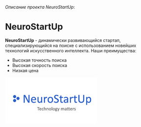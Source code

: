 *Описание проекта NeuroStartUp*:


# NeuroStartUp

**NeuroStartUp** - динамически развивающийся стартап, специализирующийся на поиске с использованием новейших технологий искусственного интеллекта. Наши преимущества:

* Высокая точность поиска
* Высокая скорость поиска
* Низкая цена
 
 ![Логотип](https://raw.githubusercontent.com/M0r0shka/NeuroStartUp/master/logo.png)
